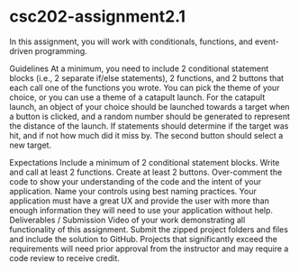 # csc202-assignment2.1
In this assignment, you will work with conditionals, functions, and event-driven programming.

Guidelines
At a minimum, you need to include 2 conditional statement blocks (i.e., 2 separate if/else statements), 2 functions, and 2 buttons that each call one of the functions you wrote. You can pick the theme of your choice, or you can use a theme of a catapult launch. For the catapult launch, an object of your choice should be launched towards a target when a button is clicked, and a random number should be generated to represent the distance of the launch. If statements should determine if the target was hit, and if not how much did it miss by. The second button should select a new target. 

Expectations
Include a minimum of 2 conditional statement blocks.
Write and call at least 2 functions.
Create at least 2 buttons.
Over-comment the code to show your understanding of the code and the intent of your application.
Name your controls using best naming practices.
Your application must have a great UX and provide the user with more than enough information they will need to use your application without help.
Deliverables / Submission 
Video of your work demonstrating all functionality of this assignment.
Submit the zipped project folders and files and include the solution to GitHub.
Projects that significantly exceed the requirements will need prior approval from the instructor and may require a code review to receive credit.
